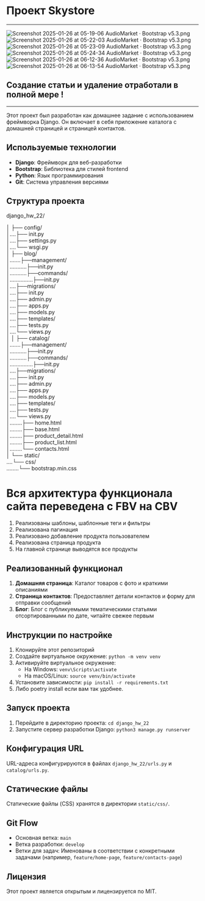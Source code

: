 # Проект Skystore
---
![Screenshot 2025-01-26 at 05-19-06 AudioMarket · Bootstrap v5.3.png](static/HW_25_photo_pages_site/Screenshot%202025-01-26%20at%2005-19-06%20AudioMarket%20%C2%B7%20Bootstrap%20v5.3.png)
![Screenshot 2025-01-26 at 05-22-03 AudioMarket · Bootstrap v5.3.png](static/HW_25_photo_pages_site/Screenshot%202025-01-26%20at%2005-22-03%20AudioMarket%20%C2%B7%20Bootstrap%20v5.3.png)
![Screenshot 2025-01-26 at 05-23-09 AudioMarket · Bootstrap v5.3.png](static/HW_25_photo_pages_site/Screenshot%202025-01-26%20at%2005-23-09%20AudioMarket%20%C2%B7%20Bootstrap%20v5.3.png)
![Screenshot 2025-01-26 at 05-24-34 AudioMarket · Bootstrap v5.3.png](static/HW_25_photo_pages_site/Screenshot%202025-01-26%20at%2005-24-34%20AudioMarket%20%C2%B7%20Bootstrap%20v5.3.png)
![Screenshot 2025-01-26 at 06-12-36 AudioMarket · Bootstrap v5.3.png](static/HW_25_photo_pages_site/Screenshot%202025-01-26%20at%2006-12-36%20AudioMarket%20%C2%B7%20Bootstrap%20v5.3.png)
![Screenshot 2025-01-26 at 06-13-54 AudioMarket · Bootstrap v5.3.png](static/HW_25_photo_pages_site/Screenshot%202025-01-26%20at%2006-13-54%20AudioMarket%20%C2%B7%20Bootstrap%20v5.3.png)
## Создание статьи и удаление отработали в полной мере !
---
Этот проект был разработан как домашнее задание с использованием фреймворка Django. 
Он включает в себя приложение каталога с домашней страницей и страницей контактов.

## Используемые технологии

- **Django**: Фреймворк для веб-разработки
- **Bootstrap**: Библиотека для стилей frontend
- **Python**: Язык программирования
- **Git**: Система управления версиями

## Структура проекта

django_hw_22/ 

│ ├── config/ <br>
│....├── init.py <br>
│....├── settings.py <br>
│....└── wsgi.py <br>
│ ├── blog/ <br>
│.......├──management/ <br>
│...........├──init.py <br>
│...........├──commands/ <br>
│...............├──init.py <br>
│....├──migrations/ <br>
│....├── init.py <br>
│....├── admin.py <br>
│....├── apps.py <br>
│....├── models.py <br>
│....├── templates/ <br>
│....├── tests.py <br>
│....└── views.py <br>
│
│ ├── catalog/ <br>
│.......├──management/ <br>
│...........├──init.py <br>
│...........├──commands/ <br>
│...............├──init.py <br>
│....├──migrations/ <br>
│....├── init.py <br>
│....├── admin.py <br>
│....├── apps.py <br>
│....├── models.py <br>
│....├── templates/ <br>
│....├── tests.py <br>
│....└── views.py <br>
│........├── home.html <br>
│........├── base.html <br>
│........├── product_detail.html <br>
│........├── product_list.html <br>
│........└── contacts.html <br>
│ └── static/ <br>
....└── css/ <br>
........└── bootstrap.min.css<br>

# Вся архитектура функционала сайта переведена с FBV на CBV
1. Реализованы шаблоны, шаблонные теги и фильтры
2. Реализована пагинация
3. Реализовано добавление продукта пользователем
4. Реализована страница продукта
5. На главной странице выводятся все продукты


## Реализованный функционал

1. **Домашняя страница**: Каталог товаров с фото и краткими описаниями
2. **Страница контактов**: Предоставляет детали контактов и форму для отправки сообщений
3. **Блог**: Блог с публикуемыми тематическими статьями отсортированными по дате, читайте свежее первым 

## Инструкции по настройке

1. Клонируйте этот репозиторий
2. Создайте виртуальное окружение: `python -m venv venv`
3. Активируйте виртуальное окружение:
   - На Windows: `venv\Scripts\activate`
   - На macOS/Linux: `source venv/bin/activate`
4. Установите зависимости: `pip install -r requirements.txt`
5. Либо poetry install если вам так удобнее.

## Запуск проекта

1. Перейдите в директорию проекта: `cd django_hw_22`
2. Запустите сервер разработки Django: `python3 manage.py runserver`

## Конфигурация URL

URL-адреса конфигурируются в файлах `django_hw_22/urls.py` и `catalog/urls.py`.

## Статические файлы

Статические файлы (CSS) хранятся в директории `static/css/`.

## Git Flow

- Основная ветка: `main`
- Ветка разработки: `develop`
- Ветки для задач: Именованы в соответствии с конкретными задачами (например, `feature/home-page`, `feature/contacts-page`)

## Лицензия

Этот проект является открытым и лицензируется по MIT.

